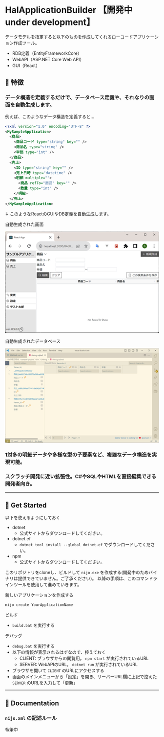 # HalApplicationBuilder 【開発中 under development】
データモデルを指定すると以下のものを作成してくれるローコードアプリケーション作成ツール。
- RDB定義（EntityFrameworkCore）
- WebAPI（ASP.NET Core Web API）
- GUI（React）

## :cherry_blossom: 特徴
### データ構造を定義するだけで、データベース定義や、それなりの画面を自動生成します。

例えば、このようなデータ構造を定義すると…

```xml
<?xml version="1.0" encoding="UTF-8" ?>
<MySampleApplication>
  <商品>
    <商品コード type="string" key="" />
    <商品名 type="string" />
    <単価 type="int" />
  </商品>
  <売上>
    <ID type="string" key="" />
    <売上日時 type="datetime" />
    <明細 multiple="">
      <商品 refTo="商品" key="" />
      <数量 type="int" />
    </明細>
  </売上>
</MySampleApplication>
```

↓ このようなReactのGUIやDB定義を自動生成します。

自動生成された画面

![](README_files/2023-05-03_222729.png)

自動生成されたデータベース

![](README_files/2023-05-03_223142.png)

### 1対多の明細データや多様な型の子要素など、複雑なデータ構造を実現可能。

### スクラッチ開発に近い拡張性。C#やSQLやHTMLを直接編集できる開発者向き。

---

## :cherry_blossom: Get Started
以下を使えるようにしておく

- dotnet
  - 公式サイトからダウンロードしてください。
- dotnet ef
  - `dotnet tool install --global dotnet-ef` でダウンロードしてください。
- npm
  - 公式サイトからダウンロードしてください。

このリポジトリをcloneし、ビルドして `nijo.exe` を作成する(開発中のためバイナリは提供できていません。ご了承ください)。
以降の手順は、このコマンドラインツールを使用して進めていきます。

新しいアプリケーションを作成する

```bash
nijo create YourApplicationName
```

ビルド
- `build.bat` を実行する

デバッグ
- `debug.bat` を実行する
- 以下の情報が表示されるはずなので、控えておく
  - CLIENT: ブラウザからの閲覧用。 `npm start` が実行されているURL
  - SERVER: WebAPIのURL。 `dotnet run` が実行されているURL
- ブラウザを開いて `CLIENT` のURLにアクセスする
- 画面のメインメニューから「設定」を開き、サーバーURL欄に上記で控えた `SERVER` のURLを入力して「更新」

---
## :cherry_blossom: Documentation
### `nijo.xml` の記述ルール
執筆中
